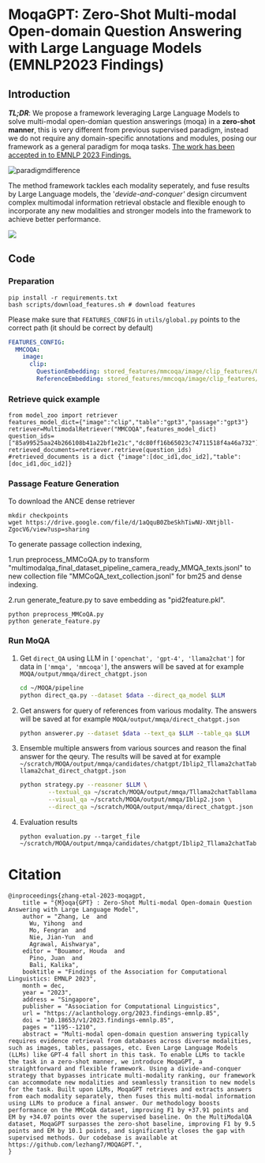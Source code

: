 # **MoqaGPT: Zero-Shot Multi-modal Open-domain Question Answering with Large Language Models (EMNLP2023 Findings)**

## Introduction

***TL;DR***: We propose a framework leveraging Large Language Models to solve multi-modal open-domian question answerings (moqa) in a **zero-shot manner**, this is very different from previous supervised paradigm, instead we do not require any domain-specific annotations and modules, posing our framework as a general paradigm for moqa tasks. [The work has been accepted in to EMNLP 2023 Findings.](https://aclanthology.org/2023.findings-emnlp.85/)

![paradigmdifference](https://p.ipic.vip/hfn7wj.png)

The method framework tackles each modality seperately, and fuse results by Large Language models, the '*devide-and-conquer'* design circumvent complex multimodal information retrieval obstacle and flexible enough to incorporate any new modalities and stronger models into the framework to achieve better performance.

![](https://p.ipic.vip/kj67o3.png)

## Code

### Preparation

```
pip install -r requirements.txt
bash scripts/download_features.sh # download features
```

Please make sure that `FEATURES_CONFIG` in `utils/global.py`  points to the correct path (it should be correct by default)

``````yaml
FEATURES_CONFIG:
  MMCOQA:
    image:
      clip:
        QuestionEmbedding: stored_features/mmcoqa/image/clip_features/QuestionEmbedding.pt
        ReferenceEmbedding: stored_features/mmcoqa/image/clip_features/ReferenceEmbedding.pt
``````

### Retrieve quick example

```
from model_zoo import retriever
features_model_dict={"image":"clip","table":"gpt3","passage":"gpt3"}
retriever=MultimodalRetriever("MMCOQA",features_model_dict)
question_ids=["85a99525aa24b266108b41a22bf1e21c","dc80ff16b65023c74711518f4a46a732"]
retrieved_documents=retriever.retrieve(question_ids) #retrieved_documents is a dict {"image":[doc_id1,doc_id2],"table":[doc_id1,doc_id2]}
```

### Passage Feature Generation 

To download the ANCE dense retriever

```
mkdir checkpoints
wget https://drive.google.com/file/d/1aQquB0ZbeSkhTiwNU-XNtjbll-ZgocV6/view?usp=sharing
```

To generate passage collection indexing, 

  1.run preprocess_MMCoQA.py to transform "multimodalqa_final_dataset_pipeline_camera_ready_MMQA_texts.jsonl" to new collection file "MMCoQA_text_collection.jsonl" for bm25 and dense indexing.

  2.run generate_feature.py to save embedding as "pid2feature.pkl".

```
python preprocess_MMCoQA.py
python generate_feature.py
```

### Run MoQA

1. Get `direct_QA` using LLM in `['openchat', 'gpt-4', 'llama2chat']` for data in `['mmqa', 'mmcoqa']`, the answers will be saved at for example  `MOQA/output/mmqa/direct_chatgpt.json`

   ``````bash
   cd ~/MOQA/pipeline
   python direct_qa.py --dataset $data --direct_qa_model $LLM
   ``````

2. Get answers for query of references from various modality. The answers will be saved at for example  `MOQA/output/mmqa/direct_chatgpt.json`

   ```bash
   python answerer.py --dataset $data --text_qa $LLM --table_qa $LLM
   ```

3. Ensemble multiple answers from various sources and reason the final answer for the qeury. The results will be saved at for example `~/scratch/MOQA/output/mmqa/candidates/chatgpt/Iblip2_Tllama2chatTabllama2chat_direct_chatgpt.json`

   ```bash
   python strategy.py --reasoner $LLM \
           --textual_qa ~/scratch/MOQA/output/mmqa/Tllama2chatTabllama2chat.json \
           --visual_qa ~/scratch/MOQA/output/mmqa/Iblip2.json \
           --direct_qa ~/scratch/MOQA/output/mmqa/direct_chatgpt.json
   ```

4. Evaluation results

   ```
   python evaluation.py --target_file ~/scratch/MOQA/output/mmqa/candidates/chatgpt/Iblip2_Tllama2chatTabllama2chat_direct_chatgpt.json
   ```

# Citation

```
@inproceedings{zhang-etal-2023-moqagpt,
    title = "{M}oqa{GPT} : Zero-Shot Multi-modal Open-domain Question Answering with Large Language Model",
    author = "Zhang, Le  and
      Wu, Yihong  and
      Mo, Fengran  and
      Nie, Jian-Yun  and
      Agrawal, Aishwarya",
    editor = "Bouamor, Houda  and
      Pino, Juan  and
      Bali, Kalika",
    booktitle = "Findings of the Association for Computational Linguistics: EMNLP 2023",
    month = dec,
    year = "2023",
    address = "Singapore",
    publisher = "Association for Computational Linguistics",
    url = "https://aclanthology.org/2023.findings-emnlp.85",
    doi = "10.18653/v1/2023.findings-emnlp.85",
    pages = "1195--1210",
    abstract = "Multi-modal open-domain question answering typically requires evidence retrieval from databases across diverse modalities, such as images, tables, passages, etc. Even Large Language Models (LLMs) like GPT-4 fall short in this task. To enable LLMs to tackle the task in a zero-shot manner, we introduce MoqaGPT, a straightforward and flexible framework. Using a divide-and-conquer strategy that bypasses intricate multi-modality ranking, our framework can accommodate new modalities and seamlessly transition to new models for the task. Built upon LLMs, MoqaGPT retrieves and extracts answers from each modality separately, then fuses this multi-modal information using LLMs to produce a final answer. Our methodology boosts performance on the MMCoQA dataset, improving F1 by +37.91 points and EM by +34.07 points over the supervised baseline. On the MultiModalQA dataset, MoqaGPT surpasses the zero-shot baseline, improving F1 by 9.5 points and EM by 10.1 points, and significantly closes the gap with supervised methods. Our codebase is available at https://github.com/lezhang7/MOQAGPT.",
}
```


